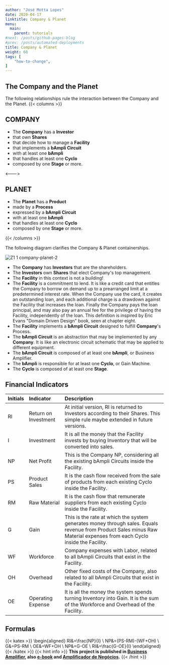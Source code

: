 ```yaml
---
author: "José Motta Lopes"
date: 2020-04-17
linktitle: Company & Planet
menu:
  main:
    parent: tutorials
#next: /posts/github-pages-blog
#prev: /posts/automated-deployments
title: Company & Planet
weight: 60
tags: [
    "how-to-change",
]
---
```

## The Company and the Planet

The following relationships rule the interaction between the Company and the Planet.
{{< columns >}}

## COMPANY

- The **Company** has a **Investor**
- that own **Shares**
- that decide how to manage a **Facility**
- that implements a **bAmpli Circuit**
- with at least one **bAmpli**
- that handles at least one **Cyclo**
- composed by one **Stage** or more.

<--->

## PLANET

- The **Planet** has a **Product**
- made by a **Process**
- expressed by a **bAmpli Circuit**
- with at least one **bAmpli**
- that handles at least one **Cyclo**
- composed by one **Stage** or more.

{{< /columns >}}

The following diagram clarifies the Company & Planet containerships.

![Z1 1 company-planet-2](https://user-images.githubusercontent.com/86032/81451969-0bd8d580-915c-11ea-807f-3185ef213fed.png)

- The **Company** has **Investors** that are the shareholders.
- The **Investors** own **Shares** that elect Company's top management.
- The **Facility** in this context is not a building!
- The **Facility** is a commitment to lend. It is like a credit card that entitles the Company to borrow on demand up to a prearranged limit at a predetermined interest rate. When the Company use the card, it creates an outstanding loan, and each additional charge is a drawdown against the Facility that increases the loan. Finally the Company pays the loan principal, and may also pay an annual fee for the privilege of having the Facility, independently of the loan. This definition is inspired by Eric Evans "Domain Driven Design" book, seen at chapter eight.
- The **Facility** implements a **bAmpli Circuit** designed to fulfill **Company**'s Process.
- The **bAmpli Circuit** is an abstraction that may be implemented by any **Company**. It is like an electronic circuit schematic that may be applied to different equipment.
- The **bAmpli Circuit** is composed of at least one **bAmpli**, or Business Amplifier.
- The **bAmpli** is responsible for at least one **Cyclo**, or Gain Machine.
- The **Cyclo** is composed of at least one **Stage**.

## Financial Indicators

Initials | Indicator | Description
--- | :--- | :---
RI | Return on Investment | At initial version, RI is returned to Investors according to their Shares. This simple rule maybe extended in future versions.
I | Investment | It is all the money that the Facility invests by buying Inventory that will be converted into sales.
NP | Net Profit | This is the Company NP, considering all the existing bAmpli Circuits inside the Facility.
PS | Product Sales | It is the cash flow received from the sale of products from each existing Cyclo inside the Facility.
RM | Raw Material | It is the cash flow that remunerate suppliers from each existing Cyclo inside the Facility.
G | Gain | This is the rate at which the system generates money through sales. Equals revenue from Product Sales minus Raw Material expenses from each Cyclo inside the Facility.
WF | Workforce | Company expenses with Labor, related to all bAmpli Circuits that exist in the Facility.
OH | Overhead | Other fixed costs of the Company, also related to all bAmpli Circuits that exist in the Facility.
OE | Operating Expense | It is all the money the system spends turning Inventory into Gain. It is the sum of the Workforce and Overhead of the Facility.

## Formulas

{{< katex >}}
\begin{aligned}
   RI&=\frac{NP}{I} \\
   NP&=(PS-RM)-(WF+OH) \\
   G&=PS-RM \\
   OE&=WF+OH \\
   NP&=G-OE \\
   RI&=\frac{G-OE}{I}
\end{aligned}
{{< /katex >}}
{{< hint info >}}
**This project is published in [Business Amplifier](https://www.amazon.com/Business-Amplifier-M-Sc-Motta-Lopes/dp/B083XGK14Q), also [e-book](https://www.amazon.com/Business-Amplifier-Jose-Motta-Lopes-ebook-dp-B086L6V6QY/dp/B086L6V6QY/) and [Amplificador de Negócios](https://www.amazon.com/M-Sc-Jose-Motta-Lopes/dp/8592301009).**
{{< /hint >}}
